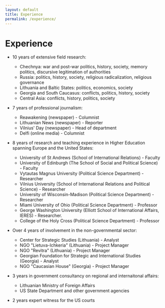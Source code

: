 ```yaml
---
layout: default
title: Experience
permalink: /experience/
---
```

# Experience

 - 10 years of extensive field research:

 	- Chechnya: war and post-war politics, history, society, memory politics, discursive legitimation of authorities
	- Russia: politics, history, society, religious radicalization, religious governance
	- Lithuania and Baltic States: politics, economics, society 
	- Georgia and South Caucasus: conflicts, politics, history, society
	- Central Asia: conflicts, history, politics, society

 - 7 years of professional journalism:
  	
	- Reawakening (newspaper) - Columnist
	- Lithuanian News (newspaper) - Reporter
	- Vilnius' Day (newspaper) - Head of department
	- Delfi (online media) - Columnist

 - 8 years of research and teaching experience in Higher Education spanning Europe and the United States:
	- University of St Andrews (School of International Relations) - Faculty
	- University of Edinburgh (The School of Social and Political Science) - Faculty 
	- Vytautas Magnus University (Political Science Department) - Researcher 
	- Vilnius University (School of International Relations and Political Science) - Researcher
	- University of Wisconsin-Madison (Political Science Department) - Researcher
	- Miami University of Ohio (Political Science Department) - Professor 
	- George Washington University (Elliott School of International Affairs, IERES) - Researcher.
	- College of the Holy Cross (Political Science Department) - Professor 
			 
 - Over 4 years of involvement in the non-governmental sector:
	- Center for Strategic Studies (Lithuania) - Analyst 
	- NGO "Lietuva-Ichkeria" (Lithuania) - Project Manager
	- NGO "Revitra" (Lithuania) - Project Manager
	- Georgian Foundation for Strategic and International Studies (Georgia) - Analyst
	- NGO "Caucasian House" (Georgia) - Project Manager

 - 3 years in government consultancy on regional and internaitonal affairs:
	- Lithuanian Ministry of Foreign Affairs
	- US State Department and other government agencies 

- 2 years expert witness for the US courts
